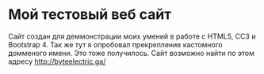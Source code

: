# Мой тестовый веб сайт

Сайт создан для деммонстрации моих умений в работе с HTML5, CC3 и Bootstrap 4. Так же тут я опробовал прекрепление кастомного 
домменого имени. Это тоже получилось. Сайт возможно найти по этом адресу http://byteelectric.ga/
